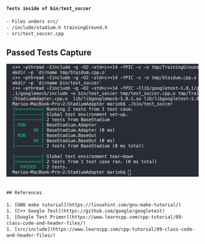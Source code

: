 #### ```Tests inside of bin/test_soccer```
	- Files unders src/
	- /include/stadium.h trainingGround.h
	- src/test_soccer.cpp



## Passed Tests Capture

![clean-test-build.png](passedTest.png)

```

## References

1. [GNU make tutorial](https://linuxhint.com/gnu-make-tutorial/)
1. [C++ Google Test](https://github.com/google/googletest)
1. [Google Test Primer](https://www.learncpp.com/cpp-tutorial/89-class-code-and-header-files/)
1. [src/include](https://www.learncpp.com/cpp-tutorial/89-class-code-and-header-files/)


